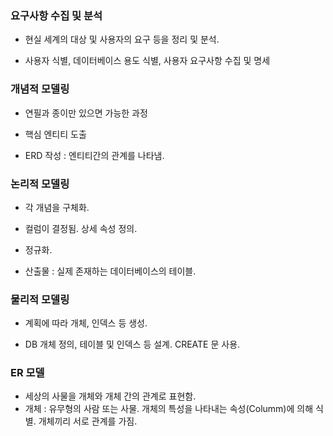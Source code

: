 ### 요구사항 수집 및 분석

- 현실 세계의 대상 및 사용자의 요구 등을 정리 및 분석.

- 사용자 식별, 데이터베이스 용도 식별, 사용자 요구사항 수집 및 명세


### 개념적 모델링


- 연필과 종이만 있으면 가능한 과정

- 핵심 엔티티 도출

- ERD 작성 : 엔티티간의 관계를 나타냄.


### 논리적 모델링

- 각 개념을 구체화.

- 컬럼이 결정됨. 상세 속성 정의.

- 정규화.

- 산출물 : 실제 존재하는 데이터베이스의 테이블.


### 물리적 모델링

- 계획에 따라 개체, 인덱스 등 생성.

- DB 개체 정의, 테이블 및 인덱스 등 설계. CREATE 문 사용.



### ER 모델

- 세상의 사물을 개체와 개체 간의 관계로 표현함.
- 개체 : 유무형의 사람 또는 사물. 개체의 특성을 나타내는 속성(Columm)에 의해 식별. 개체끼리 서로 관계를 가짐.

